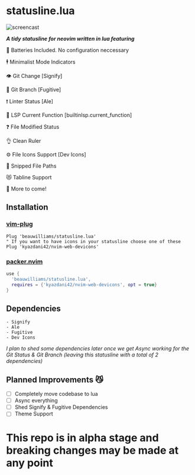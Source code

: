 # statusline.lua

![screencast](https://i.ibb.co/DM0pykL/op.gif)

***A tidy statusline for neovim written in lua featuring***

🔋 Batteries Included. No configuration neccessary

🕴  Minimalist Mode Indicators

👁  Git Change [Signify]

🌴 Git Branch [Fugitive]

❗️ Linter Status [Ale]

🔦 LSP Current Function [builtinlsp.current_function]

❓ File Modified Status

👌 Clean Ruler

⚙️  File Icons Support [Dev Icons]

🙌 Snipped File Paths

😻 Tabline Support

🚀 More to come! 

## Installation
### [vim-plug](https://github.com/junegunn/vim-plug)
```vim
Plug 'beauwilliams/statusline.lua'
" If you want to have icons in your statusline choose one of these
Plug 'kyazdani42/nvim-web-devicons'
```
### [packer.nvim](https://github.com/wbthomason/packer.nvim)
```lua
use {
  'beauwilliams/statusline.lua',
  requires = {'kyazdani42/nvim-web-devicons', opt = true}
}
```


## Dependencies

    - Signify
    - Ale
    - Fugitive
    - Dev Icons
*I plan to shed some dependencies later once we get Async working for the Git Status & Git Branch (leaving this statusline with a total of 2 dependencies)*

## Planned Improvements 😼

- [ ] Completely move codebase to lua
- [ ] Async everything
- [ ] Shed Signify & Fugitive Dependencies
- [ ] Theme Support

# This repo is in alpha stage and breaking changes may be made at any point
